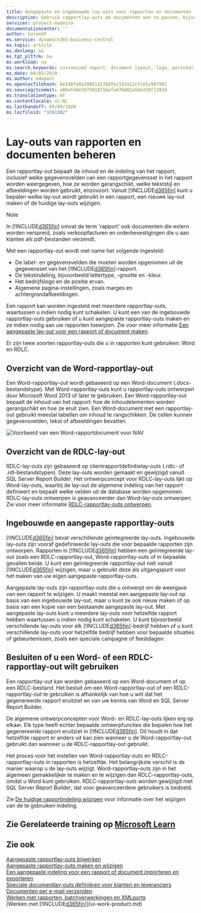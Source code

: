 ```yaml
---
title: Aangepaste en ingebouwde lay-outs voor rapporten en documenten | Microsoft Docs
description: Gebruik rapportlay-outs om documenten aan te passen, bijvoorbeeld om het lettertype of logo aan te passen of pagina-instellingen of PDF-bestanden die u naar klanten verzendt.
services: project-madeira
documentationcenter: ''
author: SorenGP
ms.service: dynamics365-business-central
ms.topic: article
ms.devlang: na
ms.tgt_pltfrm: na
ms.workload: na
ms.search.keywords: customized report, document layout, logo, personalize
ms.date: 04/01/2020
ms.author: edupont
ms.openlocfilehash: 6e1d0fe0a20051a5368fec193a12cfce5c907901
ms.sourcegitcommit: a80afd4e5075018716efad76d82a54e158f1392d
ms.translationtype: HT
ms.contentlocale: nl-NL
ms.lasthandoff: 09/09/2020
ms.locfileid: "3781382"
---
```

# <a name="managing-report-and-document-layouts"></a>Lay-outs van rapporten en documenten beheren
Een rapportlay-out bepaalt de inhoud en de indeling van het rapport, inclusief welke gegevensvelden van een rapportgegevensset in het rapport worden weergegeven, hoe ze worden gerangschikt, welke tekststijl en afbeeldingen worden gebruikt, enzovoort. Vanuit [!INCLUDE[d365fin](includes/d365fin_md.md)] kunt u bepalen welke lay-out wordt gebruikt in een rapport, een nieuwe lay-out maken of de huidige lay-outs wijzigen.

> [!NOTE]  
>   In [!INCLUDE[d365fin](includes/d365fin_md.md)] omvat de term 'rapport' ook documenten die extern worden verspreid, zoals verkoopfacturen en orderbevestigingen die u aan klanten als pdf-bestanden verzendt.

Met een rapportlay-out wordt met name het volgende ingesteld:

* De label- en gegevensvelden die moeten worden opgenomen uit de gegevensset van het [!INCLUDE[d365fin](includes/d365fin_md.md)]-rapport.
* De tekstindeling, bijvoorbeeld lettertype, -grootte en -kleur.
* Het bedrijfslogo en de positie ervan.
* Algemene pagina-instellingen, zoals marges en achtergrondafbeeldingen.

Een rapport kan worden ingesteld met meerdere rapportlay-outs, waartussen u indien nodig kunt schakelen. U kunt een van de ingebouwde rapportlay-outs gebruiken of u kunt aangepaste rapportlay-outs maken en ze indien nodig aan uw rapporten toewijzen. Zie voor meer informatie [Een aangepaste lay-out voor een rapport of document maken](ui-how-create-custom-report-layout.md).

Er zijn twee soorten rapportlay-outs die u in rapporten kunt gebruiken: Word en RDLC.

## <a name="word-report-layout-overview"></a>Overzicht van de Word-rapportlay-out
Een Word-rapportlay-out wordt gebaseerd op een Word-document (.docx-bestandstype). Met Word-rapportlay-outs kunt u rapportlay-outs ontwerpen door Microsoft Word 2013 of later te gebruiken. Een Word-rapportlay-out bepaalt de inhoud van het rapport: hoe de inhoudelementen worden gerangschikt en hoe ze eruit zien. Een Word-document met een rapportlay-out gebruikt meestal tabellen om inhoud te rangschikken. De cellen kunnen gegevensvelden, tekst of afbeeldingen bevatten.

 ![Voorbeeld van een Word-rapportdocument voor NAV](media/nav_wordreportlayout_edit_in_word_example.png "NAV_WordReportLayout_Edit_In_Word_Example")  

## <a name="rdlc-layout-overview"></a>Overzicht van de RDLC-lay-out
RDLC-lay-outs zijn gebaseerd op clientrapportdefinitielay-outs (.rdlc- of .rdl-bestandstypen). Deze lay-outs worden gemaakt en gewijzigd vanuit SQL Server Report Builder. Het ontwerpconcept voor RDLC-lay-outs lijkt op Word-lay-outs, waarbij de lay-out de algemene indeling van het rapport definieert en bepaalt welke velden uit de database worden opgenomen. RDLC-lay-outs ontwerpen is geavanceerder dan Word-lay-outs ontwerpen. Zie voor meer informatie [RDLC-rapportlay-outs ontwerpen](/dynamics-nav/Designing-RDLC-Report-Layouts).

## <a name="built-in-and-custom-report-layouts"></a>Ingebouwde en aangepaste rapportlay-outs
[!INCLUDE[d365fin](includes/d365fin_md.md)] bevat verschillende geïntegreerde lay-outs. Ingebouwde lay-outs zijn vooraf gedefinieerde lay-outs die voor bepaalde rapporten zijn ontworpen. Rapporten in [!INCLUDE[d365fin](includes/d365fin_md.md)] hebben een geïntegreerde lay-out zoals een RDLC-rapportlay-out, Word-rapportlay-outs of in bepaalde gevallen beide. U kunt een geïntegreerde rapportlay-out niet vanuit [!INCLUDE[d365fin](includes/d365fin_md.md)] wijzigen, maar u gebruikt deze als uitgangspunt voor het maken van uw eigen aangepaste rapportlay-outs.

Aangepaste lay-outs zijn rapportlay-outs die u ontwerpt om de weergave van een rapport te wijzigen. U maakt meestal een aangepaste lay-out op basis van een ingebouwde lay-out, maar u kunt ze ook nieuw maken of op basis van een kopie van een bestaande aangepaste lay-out. Met aangepaste lay-outs kunt u meerdere lay-outs voor hetzelfde rapport hebben waartussen u indien nodig kunt schakelen. U kunt bijvoorbeeld verschillende lay-outs voor elk [!INCLUDE[d365fin](includes/d365fin_md.md)]-bedrijf hebben of u kunt verschillende lay-outs voor hetzelfde bedrijf hebben voor bepaalde situaties of gebeurtenissen, zoals een speciale campagne of feestdagen.

## <a name="deciding-whether-to-use-a-word-or-rdlc-report-layout"></a>Besluiten of u een Word- of een RDLC-rapportlay-out wilt gebruiken
Een rapportlay-out kan worden gebaseerd op een Word-document of op een RDLC-bestand. Het besluit om een Word-rapportlay-out of een RDLC-rapportlay-out te gebruiken is afhankelijk van hoe u wilt dat het gegenereerde rapport eruitziet en van uw kennis van Word en SQL Server Report Builder.

De algemene ontwerpconcepten voor Word- en RDLC-lay-outs lijken erg op elkaar. Elk type heeft echter bepaalde ontwerpfuncties die bepalen hoe het gegenereerde rapport eruitziet in [!INCLUDE[d365fin](includes/d365fin_md.md)]. Dit houdt in dat hetzelfde rapport er anders uit kan zien wanneer u de Word-rapportlay-out gebruikt dan wanneer u de RDLC-rapportlay-out gebruikt.

Het proces voor het instellen van Word-rapportlay-outs en RDLC-rapportlay-outs in rapporten is hetzelfde. Het belangrijkste verschil is de manier waarop u de lay-outs wijzigt. Word-rapportlay-outs zijn in het algemeen gemakkelijker te maken en te wijzigen dan RDLC-rapportlay-outs, omdat u Word kunt gebruiken. RDLC-rapportlay-outs worden gewijzigd met SQL Server Report Builder, dat voor geavanceerdere gebruikers is bedoeld.

Zie [De huidige rapportindeling wijzigen](ui-how-change-layout-currently-used-report.md) voor informatie over het wijzigen van de te gebruiken indeling.

## <a name="see-related-training-at-microsoft-learn"></a>Zie Gerelateerde training op [Microsoft Learn](/learn/modules/change-documents-dynamics-365-business-central/index)

## <a name="see-also"></a>Zie ook
[Aangepaste rapportlay-outs bijwerken](ui-update-report-layouts.md)  
[Aangepaste rapportlay-outs maken en wijzigen](ui-how-create-custom-report-layout.md)  
[Een aangepaste indeling voor een rapport of document importeren en exporteren](ui-how-import-and-export-report-layout.md)  
[Speciale documentlay-outs definiëren voor klanten en leveranciers](ui-define-customer-vendor-document-layouts.md)  
[Documenten per e-mail verzenden](ui-how-send-documents-email.md)  
[Werken met rapporten, batchverwerkingen en XMLports](ui-work-report.md)  
[Werken met [!INCLUDE[d365fin](includes/d365fin_md.md)]](ui-work-product.md)  
